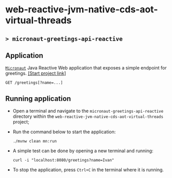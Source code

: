 # web-reactive-jvm-native-cds-aot-virtual-threads
## `> micronaut-greetings-api-reactive`

## Application

[`Micronaut`](https://micronaut.io/) Java Reactive Web application that exposes a simple endpoint for greetings. [[Start project link]](https://micronaut.io/launch?type=DEFAULT&name=micronaut-greetings-api-reactive&package=com.ivanfranchin.micronautgreetingsapireactive&javaVersion=JDK_21&lang=JAVA&build=MAVEN&test=JUNIT&features=reactor&version=4.7.6)
```
GET /greetings[?name=...]
``` 

## Running application

- Open a terminal and navigate to the `micronaut-greetings-api-reactive` directory within the `web-reactive-jvm-native-cds-aot-virtual-threads` project;

- Run the command below to start the application:
  ```
  ./mvnw clean mn:run
  ```

- A simple test can be done by opening a new terminal and running:
  ```
  curl -i "localhost:8080/greetings?name=Ivan"
  ```

- To stop the application, press `Ctrl+C` in the terminal where it is running.
